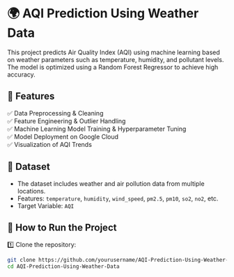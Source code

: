# 🌍 AQI Prediction Using Weather Data

This project predicts Air Quality Index (AQI) using machine learning based on weather parameters such as temperature, humidity, and pollutant levels. The model is optimized using a Random Forest Regressor to achieve high accuracy.

## 📌 Features
✅ Data Preprocessing & Cleaning  
✅ Feature Engineering & Outlier Handling  
✅ Machine Learning Model Training & Hyperparameter Tuning  
✅ Model Deployment on Google Cloud  
✅ Visualization of AQI Trends  

## 📂 Dataset
- The dataset includes weather and air pollution data from multiple locations.
- Features: `temperature`, `humidity`, `wind_speed`, `pm2.5`, `pm10`, `so2`, `no2`, etc.
- Target Variable: `AQI`

## 🚀 How to Run the Project
1️⃣ Clone the repository:  
```sh
git clone https://github.com/yourusername/AQI-Prediction-Using-Weather-Data.git
cd AQI-Prediction-Using-Weather-Data

